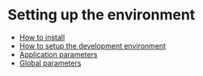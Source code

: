 # Setting up the environment

* [How to install](/EE2-How-to-install.md)
* [How to setup the development environment](/EE2-How-to-setup-the-development-environment.md)
* [Application parameters](/3-1-18-2-Application-parameters.md)
* [Global parameters](/3-1-18-1-Global-parameters.md)



